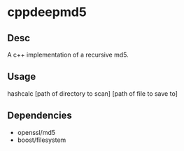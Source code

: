 cppdeepmd5
==========

Desc
----
A c++ implementation of a recursive md5.

Usage
-----
hashcalc [path of directory to scan] [path of file to save to]

Dependencies
------------
 * openssl/md5
 * boost/filesystem
